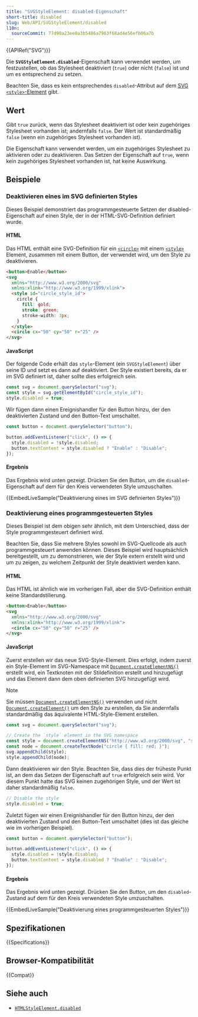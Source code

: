 ```yaml
---
title: "SVGStyleElement: disabled-Eigenschaft"
short-title: disabled
slug: Web/API/SVGStyleElement/disabled
l10n:
  sourceCommit: 77d90a23ee0a3b5486a7963f68ad4e56efb06a7b
---
```


{{APIRef("SVG")}}

Die **`SVGStyleElement.disabled`**-Eigenschaft kann verwendet werden, um festzustellen, ob das Stylesheet deaktiviert (`true`) oder nicht (`false`) ist und um es entsprechend zu setzen.

Beachten Sie, dass es kein entsprechendes `disabled`-Attribut auf dem [SVG `<style>`-Element](/de/docs/Web/SVG/Reference/Element/style) gibt.

## Wert

Gibt `true` zurück, wenn das Stylesheet deaktiviert ist oder kein zugehöriges Stylesheet vorhanden ist; andernfalls `false`.
Der Wert ist standardmäßig `false` (wenn ein zugehöriges Stylesheet vorhanden ist).

Die Eigenschaft kann verwendet werden, um ein zugehöriges Stylesheet zu aktivieren oder zu deaktivieren.
Das Setzen der Eigenschaft auf `true`, wenn kein zugehöriges Stylesheet vorhanden ist, hat keine Auswirkung.

## Beispiele

### Deaktivieren eines im SVG definierten Styles

Dieses Beispiel demonstriert das programmgesteuerte Setzen der disabled-Eigenschaft auf einen Style, der in der HTML-SVG-Definition definiert wurde.

#### HTML

Das HTML enthält eine SVG-Definition für ein [`<circle>`](/de/docs/Web/SVG/Reference/Element/circle) mit einem [`<style>`](/de/docs/Web/SVG/Reference/Element/style) Element, zusammen mit einem Button, der verwendet wird, um den Style zu deaktivieren.

```html
<button>Enable</button>
<svg
  xmlns="http://www.w3.org/2000/svg"
  xmlns:xlink="http://www.w3.org/1999/xlink">
  <style id="circle_style_id">
    circle {
      fill: gold;
      stroke: green;
      stroke-width: 3px;
    }
  </style>
  <circle cx="50" cy="50" r="25" />
</svg>
```

#### JavaScript

Der folgende Code erhält das `style`-Element (ein `SVGStyleElement`) über seine ID und setzt es dann auf deaktiviert.
Der Style existiert bereits, da er im SVG definiert ist, daher sollte dies erfolgreich sein.

```js
const svg = document.querySelector("svg");
const style = svg.getElementById("circle_style_id");
style.disabled = true;
```

Wir fügen dann einen Ereignishandler für den Button hinzu, der den deaktivierten Zustand und den Button-Text umschaltet.

```js
const button = document.querySelector("button");

button.addEventListener("click", () => {
  style.disabled = !style.disabled;
  button.textContent = style.disabled ? "Enable" : "Disable";
});
```

#### Ergebnis

Das Ergebnis wird unten gezeigt.
Drücken Sie den Button, um die `disabled`-Eigenschaft auf dem für den Kreis verwendeten Style umzuschalten.

{{EmbedLiveSample("Deaktivierung eines im SVG definierten Styles")}}

### Deaktivierung eines programmgesteuerten Styles

Dieses Beispiel ist dem obigen sehr ähnlich, mit dem Unterschied, dass der Style programmgesteuert definiert wird.

Beachten Sie, dass Sie mehrere Styles sowohl im SVG-Quellcode als auch programmgesteuert anwenden können.
Dieses Beispiel wird hauptsächlich bereitgestellt, um zu demonstrieren, wie der Style extern erstellt wird und um zu zeigen, zu welchem Zeitpunkt der Style deaktiviert werden kann.

#### HTML

Das HTML ist ähnlich wie im vorherigen Fall, aber die SVG-Definition enthält keine Standardstilierung.

```html
<button>Enable</button>
<svg
  xmlns="http://www.w3.org/2000/svg"
  xmlns:xlink="http://www.w3.org/1999/xlink">
  <circle cx="50" cy="50" r="25" />
</svg>
```

#### JavaScript

Zuerst erstellen wir das neue SVG-Style-Element.
Dies erfolgt, indem zuerst ein Style-Element im SVG-Namespace mit [`Document.createElementNS()`](/de/docs/Web/API/Document/createElementNS) erstellt wird, ein Textknoten mit der Stildefinition erstellt und hinzugefügt und das Element dann dem oben definierten SVG hinzugefügt wird.

> [!NOTE]
> Sie müssen [`Document.createElementNS()`](/de/docs/Web/API/Document/createElementNS) verwenden und nicht [`Document.createElement()`](/de/docs/Web/API/Document/createElement) um den Style zu erstellen, da Sie andernfalls standardmäßig das äquivalente HTML-Style-Element erstellen.

```js
const svg = document.querySelector("svg");

// Create the `style` element in the SVG namespace
const style = document.createElementNS("http://www.w3.org/2000/svg", "style");
const node = document.createTextNode("circle { fill: red; }");
svg.appendChild(style);
style.appendChild(node);
```

Dann deaktivieren wir den Style.
Beachten Sie, dass dies der früheste Punkt ist, an dem das Setzen der Eigenschaft auf `true` erfolgreich sein wird.
Vor diesem Punkt hatte das SVG keinen zugehörigen Style, und der Wert ist daher standardmäßig `false`.

```js
// Disable the style
style.disabled = true;
```

Zuletzt fügen wir einen Ereignishandler für den Button hinzu, der den deaktivierten Zustand und den Button-Text umschaltet (dies ist das gleiche wie im vorherigen Beispiel).

```js
const button = document.querySelector("button");

button.addEventListener("click", () => {
  style.disabled = !style.disabled;
  button.textContent = style.disabled ? "Enable" : "Disable";
});
```

#### Ergebnis

Das Ergebnis wird unten gezeigt.
Drücken Sie den Button, um den `disabled`-Zustand auf dem für den Kreis verwendeten Style umzuschalten.

{{EmbedLiveSample("Deaktivierung eines programmgesteuerten Styles")}}

## Spezifikationen

{{Specifications}}

## Browser-Kompatibilität

{{Compat}}

## Siehe auch

- [`HTMLStyleElement.disabled`](/de/docs/Web/API/HTMLStyleElement/disabled)
